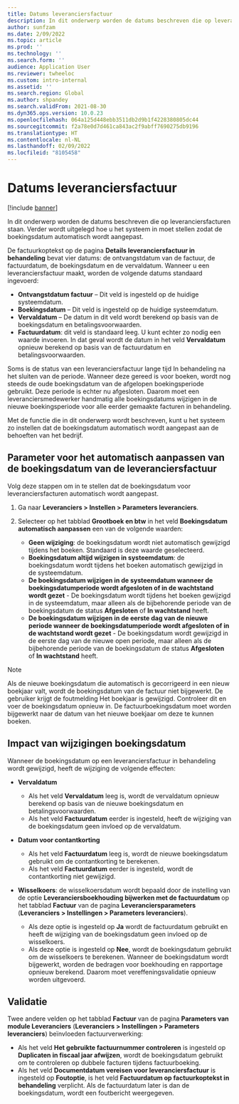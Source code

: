 ```yaml
---
title: Datums leveranciersfactuur
description: In dit onderwerp worden de datums beschreven die op leveranciersfacturen staan. Verder wordt uitgelegd hoe u het systeem in moet stellen zodat de boekingsdatum automatisch wordt aangepast.
author: sunfzam
ms.date: 2/09/2022
ms.topic: article
ms.prod: ''
ms.technology: ''
ms.search.form: ''
audience: Application User
ms.reviewer: twheeloc
ms.custom: intro-internal
ms.assetid: ''
ms.search.region: Global
ms.author: shpandey
ms.search.validFrom: 2021-08-30
ms.dyn365.ops.version: 10.0.23
ms.openlocfilehash: 064a125d448ebb3511db2d9b1f4228380805dc44
ms.sourcegitcommit: f2a78e0d7d461ca843ac2f9abff7690275db9196
ms.translationtype: HT
ms.contentlocale: nl-NL
ms.lasthandoff: 02/09/2022
ms.locfileid: "8105458"
---
```

# <a name="vendor-invoice-dates"></a>Datums leveranciersfactuur

[!include [banner](../includes/banner.md)]

In dit onderwerp worden de datums beschreven die op leveranciersfacturen staan. Verder wordt uitgelegd hoe u het systeem in moet stellen zodat de boekingsdatum automatisch wordt aangepast.

De factuurkoptekst op de pagina **Details leveranciersfactuur in behandeling** bevat vier datums: de ontvangstdatum van de factuur, de factuurdatum, de boekingsdatum en de vervaldatum. Wanneer u een leveranciersfactuur maakt, worden de volgende datums standaard ingevoerd:

- **Ontvangstdatum factuur** – Dit veld is ingesteld op de huidige systeemdatum.
- **Boekingsdatum** – Dit veld is ingesteld op de huidige systeemdatum. 
- **Vervaldatum** – De datum in dit veld wordt berekend op basis van de boekingsdatum en betalingsvoorwaarden.
- **Factuurdatum**: dit veld is standaard leeg. U kunt echter zo nodig een waarde invoeren. In dat geval wordt de datum in het veld **Vervaldatum** opnieuw berekend op basis van de factuurdatum en betalingsvoorwaarden.

Soms is de status van een leveranciersfactuur lange tijd In behandeling na het sluiten van de periode. Wanneer deze gereed is voor boeken, wordt nog steeds de oude boekingsdatum van de afgelopen boekingsperiode gebruikt. Deze periode is echter nu afgesloten. Daarom moet een leveranciersmedewerker handmatig alle boekingsdatums wijzigen in de nieuwe boekingsperiode voor alle eerder gemaakte facturen in behandeling.

Met de functie die in dit onderwerp wordt beschreven, kunt u het systeem zo instellen dat de boekingsdatum automatisch wordt aangepast aan de behoeften van het bedrijf.

## <a name="parameter-for-automatically-adjusting-the-vendor-invoice-posting-date"></a>Parameter voor het automatisch aanpassen van de boekingsdatum van de leveranciersfactuur

Volg deze stappen om in te stellen dat de boekingsdatum voor leveranciersfacturen automatisch wordt aangepast.

1.  Ga naar **Leveranciers \> Instellen \> Parameters leveranciers**.
2.  Selecteer op het tabblad **Grootboek en btw** in het veld **Boekingsdatum automatisch aanpassen** een van de volgende waarden:

    - **Geen wijziging**: de boekingsdatum wordt niet automatisch gewijzigd tijdens het boeken. Standaard is deze waarde geselecteerd.
    - **Boekingsdatum altijd wijzigen in systeemdatum**: de boekingsdatum wordt tijdens het boeken automatisch gewijzigd in de systeemdatum.
    - **De boekingsdatum wijzigen in de systeemdatum wanneer de boekingsdatumperiode wordt afgesloten of in de wachtstand wordt gezet** - De boekingsdatum wordt tijdens het boeken gewijzigd in de systeemdatum, maar alleen als de bijbehorende periode van de boekingsdatum de status **Afgesloten** of **In wachtstand** heeft.
    - **De boekingsdatum wijzigen in de eerste dag van de nieuwe periode wanneer de boekingsdatumperiode wordt afgesloten of in de wachtstand wordt gezet** - De boekingsdatum wordt gewijzigd in de eerste dag van de nieuwe open periode, maar alleen als de bijbehorende periode van de boekingsdatum de status **Afgesloten** of **In wachtstand** heeft.

> [!NOTE]
> Als de nieuwe boekingsdatum die automatisch is gecorrigeerd in een nieuw boekjaar valt, wordt de boekingsdatum van de factuur niet bijgewerkt. De gebruiker krijgt de foutmelding Het boekjaar is gewijzigd. Controleer dit en voer de boekingsdatum opnieuw in. De factuurboekingsdatum moet worden bijgewerkt naar de datum van het nieuwe boekjaar om deze te kunnen boeken.

## <a name="impact-of-posting-date-changes"></a>Impact van wijzigingen boekingsdatum

Wanneer de boekingsdatum op een leveranciersfactuur in behandeling wordt gewijzigd, heeft de wijziging de volgende effecten:

- **Vervaldatum**

    - Als het veld **Vervaldatum** leeg is, wordt de vervaldatum opnieuw berekend op basis van de nieuwe boekingsdatum en betalingsvoorwaarden.
    - Als het veld **Factuurdatum** eerder is ingesteld, heeft de wijziging van de boekingsdatum geen invloed op de vervaldatum.

- **Datum voor contantkorting**

    - Als het veld **Factuurdatum** leeg is, wordt de nieuwe boekingsdatum gebruikt om de contantkorting te berekenen.
    - Als het veld **Factuurdatum** eerder is ingesteld, wordt de contantkorting niet gewijzigd.

- **Wisselkoers**: de wisselkoersdatum wordt bepaald door de instelling van de optie **Leveranciersboekhouding bijwerken met de factuurdatum** op het tabblad **Factuur** van de pagina **Leveranciersparameters** (**Leveranciers \> Instellingen \> Parameters leveranciers**).

    - Als deze optie is ingesteld op **Ja** wordt de factuurdatum gebruikt en heeft de wijziging van de boekingsdatum geen invloed op de wisselkoers.
    - Als deze optie is ingesteld op **Nee**, wordt de boekingsdatum gebruikt om de wisselkoers te berekenen. Wanneer de boekingsdatum wordt bijgewerkt, worden de bedragen voor boekhouding en rapportage opnieuw berekend. Daarom moet vereffeningsvalidatie opnieuw worden uitgevoerd.

## <a name="validation"></a>Validatie

Twee andere velden op het tabblad **Factuur** van de pagina **Parameters van module Leveranciers** (**Leveranciers \> Instellingen \> Parameters leveranciers**) beïnvloeden factuurverwerking:

- Als het veld **Het gebruikte factuurnummer controleren** is ingesteld op **Duplicaten in fiscaal jaar afwijzen**, wordt de boekingsdatum gebruikt om te controleren op dubbele facturen tijdens factuurboeking.
- Als het veld **Documentdatum vereisen voor leveranciersfactuur** is ingesteld op **Foutoptie**, is het veld **Factuurdatum op factuurkoptekst in behandeling** verplicht. Als de factuurdatum later is dan de boekingsdatum, wordt een foutbericht weergegeven.
